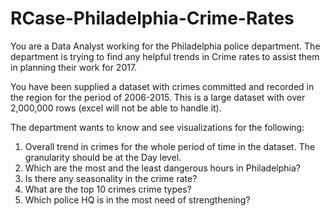 # RCase-Philadelphia-Crime-Rates

You are a Data Analyst working for the Philadelphia police department. The department is trying to find any helpful trends in Crime rates to assist them in planning their work for 2017.

You have been supplied a dataset with crimes committed and recorded in the region for the period of 2006-2015. This is a large dataset with over 2,000,000 rows (excel will not be able to handle it).

The department wants to know and see visualizations for the following:

1. Overall trend in crimes for the whole period of time in the dataset. The granularity should be at the Day level.
2. Which are the most and the least dangerous hours in Philadelphia?
3. Is there any seasonality in the crime rate?
4. What are the top 10 crimes crime types?
5. Which police HQ is in the most need of strengthening?